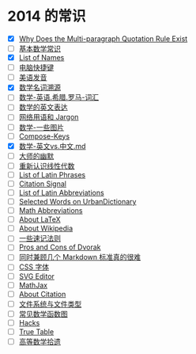 2014 的常识
===========




* [x] [Why Does the Multi-paragraph Quotation Rule Exist](Why-Does-the-Multi-paragraph-Quotation-Rule-Exist.md)
* [ ] [基本数学常识](基本数学常识.md)
* [x] [List of Names](List-of-Names.md)
* [ ] [电脑快捷键](电脑快捷键.md)
* [ ] [美语发音](美语发音.md)
* [x] [数学名词溯源](数学名词.md)
* [ ] [数学-英语.希腊.罗马-词汇](数学-英语.希腊.罗马-词汇.md)
* [ ] [数学的英文表达](数学的英文表达.md)
* [ ] [网络用语和 Jargon](网络用语和Jargon.md)
* [ ] [数学-一些图片](数学-一些图片.md)
* [ ] [Compose-Keys](Compose-Keys.md)
* [x] [数学-英文vs.中文.md](数学-英文vs.中文.md)
* [ ] [大师的幽默](大师的幽默.md)
* [ ] [重新认识线性代数](重新认识线性代数.md)
* [ ] [List of Latin Phrases](List-of-Latin-Phrases.md)
* [ ] [Citation Signal](Citation-Signal.md)
* [ ] [List of Latin Abbreviations](List-of-Latin-Abbreviations.md)
* [ ] [Selected Words on UrbanDictionary](Selected-Words-on-UrbanDictionary.md)
* [ ] [Math Abbreviations](Math-Abbreviations.md)
* [ ] [About LaTeX](About-LaTeX.md)
* [ ] [About Wikipedia](About-Wikipedia.md)
* [ ] [一些速记法则](一些速记法则.md)
* [ ] [Pros and Cons of Dvorak](Dvorak-Pros-n-Cons.md)
* [ ] [同时兼顾几个 Markdown 标准真的很难](同时兼顾几个Markdown标准真的很难.md)
* [ ] [CSS 字体](CSS字体.md)
* [ ] [SVG Editor](SVG-Editor.md)
* [ ] [MathJax](MathJax.md)
* [ ] [About Citation](About-Citation.md)
* [ ] [文件系统与文件类型](文件系统与文件类型.md)
* [ ] [常见数学函数图](常见数学函数图.md)
* [ ] [Hacks](Hacks.md)
* [ ] [True Table](True-Table.md)
* [ ] [高等数学拾遗](高等数学拾遗.md)